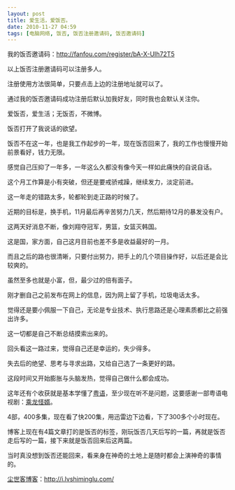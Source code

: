 ```yaml
---
layout: post
title: 爱生活，爱饭否。
date: 2010-11-27 04:59
tags: [电脑网络, 饭否, 饭否注册邀请码, 饭否邀请码]
---
```

我的饭否邀请码：<a href="http://fanfou.com/register/bA-X-UIh72T5" target="_blank">http://fanfou.com/register/bA-X-UIh72T5</a>

以上饭否注册邀请码可以注册多人。

注册使用方法很简单，只要点击上边的注册地址就可以了。

通过我的饭否邀请码成功注册后默认加我好友，同时我也会默认关注你。

爱饭否，爱生活；无饭否，不微博。

饭否打开了我说话的欲望。

饭否不在这一年，也是我工作起步的一年，现在饭否回来了，我的工作也慢慢开始前景看好，钱力无限。

感觉自己压抑了一年多，一年这么久都没有像今天一样如此痛快的自说自话。

这个月工作算是小有突破，但还是要戒骄戒躁，继续发力，淡定前进。

这一年走的错路太多，轮都轮到走正路的时候了。

近期的目标是，换手机，11月最后再辛苦努力几天，然后期待12月的暴发没有户。

这两天好消息不断，像刘翔夺冠军，男篮，女篮灭韩国。

这是国，家方面，自己这月目前也差不多是收益最好的一月。

而且之后的路也很清晰，只要付出努力，把手上的几个项目操作好，以后还是会比较爽的。

虽然至多也就是小富，但，最少过的倍有面子。

刚才删自己之前发布在网上的信息，因为网上留了手机，垃圾电话太多。

觉得还是要小佩服一下自己，无论是专业技术、执行思路还是心理素质都比之前强出许多。

这一切都是自己不断总结摸索出来的。

回头看这一路过来，觉得自己还是幸运的，失少得多。

失去后的绝望、思考与寻求出路，又给自己选了一条更好的路。

这段时间又开始膨胀与头脑发热，觉得自己做什么都会成功。

这年还有个收获就是基本学懂了<a href="http://i.lvshiminglu.com/blog/569.html" target="_blank">粤语</a>，至少现在听不是问题，这要感谢一部粤语电视剧：<a href="http://i.lvshiminglu.com/tag/%E4%B9%98%E9%BE%99%E6%80%AA%E5%A9%BF4%E7%B2%A4%E8%AF%AD" target="_blank">乘龙怪婿</a>。

4部，400多集，现在看了快200集，用迅雷边下边看，下了300多个小时现在。

博客上现在有4篇文章打的是饭否的标签，刚玩饭否几天后写的一篇，再就是饭否走后写的一篇，接下来就是饭否回来后这两篇。

当时真没想到饭否还能回来，看来身在神奇的土地上是随时都会上演神奇的事情的。


<a href="http://i.lvshiminglu.com/">尘世客博客</a>：<a href="http://i.lvshiminglu.com/">http://i.lvshiminglu.com/</a>

